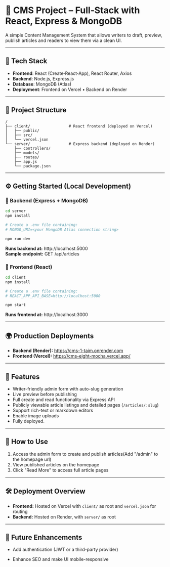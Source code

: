 # 📝 CMS Project – Full‑Stack with React, Express & MongoDB

A simple Content Management System that allows writers to draft, preview, publish articles and readers to view them via a clean UI.

---

## 🚀 Tech Stack

- **Frontend**: React (Create‑React‑App), React Router, Axios  
- **Backend**: Node.js, Express.js  
- **Database**: MongoDB (Atlas)  
- **Deployment**: Frontend on Vercel • Backend on Render  

---

## 📁 Project Structure

```
/
├── client/                 # React frontend (deployed on Vercel)
│   ├── public/
│   ├── src/
│   └── vercel.json
└── server/                 # Express backend (deployed on Render)
    ├── controllers/
    ├── models/
    ├── routes/
    ├── app.js
    └── package.json
```

---

## ⚙️ Getting Started (Local Development)

### 🔹 Backend (Express + MongoDB)

```bash
cd server
npm install

# Create a .env file containing:
# MONGO_URI=<your MongoDB Atlas connection string>

npm run dev
```

**Runs backend at:** http://localhost:5000  
**Sample endpoint:** GET /api/articles

### 🔹 Frontend (React)

```bash
cd client
npm install

# Create a .env file containing:
# REACT_APP_API_BASE=http://localhost:5000

npm start
```

**Runs frontend at:** http://localhost:3000

---

## 🌍 Production Deployments

- **Backend (Render):** https://cms-1-taim.onrender.com
- **Frontend (Vercel):** https://cms-eight-mocha.vercel.app/
---

## 🧪 Features

- Writer-friendly admin form with auto-slug generation
- Live preview before publishing
- Full create and read functionality via Express API
- Publicly viewable article listings and detailed pages (`/articles/:slug`)
- Support rich-text or markdown editors
- Enable image uploads
- Fully deployed.

---

## 📌 How to Use

1. Access the admin form to create and publish articles(Add "/admin" to the homepage url)
2. View published articles on the homepage
3. Click "Read More" to access full article pages

---

## 🛠 Deployment Overview

- **Frontend:** Hosted on Vercel with `client/` as root and `vercel.json` for routing
- **Backend:** Hosted on Render, with `server/` as root

---

## 🔧 Future Enhancements
- Add authentication (JWT or a third-party provider)

- Enhance SEO and make UI mobile-responsive
